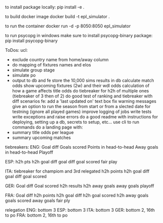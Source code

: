 to install package locally:
pip install -e .

to build docker image
docker build -t epl_simulator .

to run the container
docker run -d -p 8050:8050 epl_simulator

to run psycopg in windows make sure to install psycopg-binary package:
pip install psycopg-binary

ToDos:
ucl:
- exclude country name from home/away column
- do mapping of fixtures names and elos
- simulate group stage
- simulate po
- output to db and fe
store the 10,000 sims results in db
calculate match odds
show upcoming fixtures (2w) and their wdl odds
calculation of how a game affects title odds
do tiebreaker for h2h of multiple ones (tiebreaker of 3 then of 2)
do good test of ranking and tiebreaker with diff scenarios
fe: add a 'last updated on' text box
fix warning messages
give an option to run the season from start or from a slected date for testning (ignore all played games)
improve logging of jobs
write tests
write exceptions and raise errors
do a good readme with instructions for deploying, setting up a db, secrets to setup, etc...
use cli to run commands
do a landing page with:
- summary title odds per league
- summary upcoming matches

tiebreakers:
ENG:
Goal diff
Goals scored
Points in head-to-head
Away goals in head-to-head
Playoff

ESP:
h2h pts
h2h goal diff
goal diff
goal scored
fair play

ITA:
tiebreaker for champiom and 3rd relegated
h2h points
h2h goal diff
goal diff
goal scored

GER:
Goal diff
Goal scored
h2h results
h2h away goals
away goals
playoff

FRA:
Goal diff
h2h points
h2h goal diff
h2h goal scored
h2h away goals
goals scored
away goals
fair ply


relegation
ENG: bottom 3
ESP: bottom 3
ITA: bottom 3
GER: bottom 2, 16th to po
FRA: bottom 2, 16th to po
